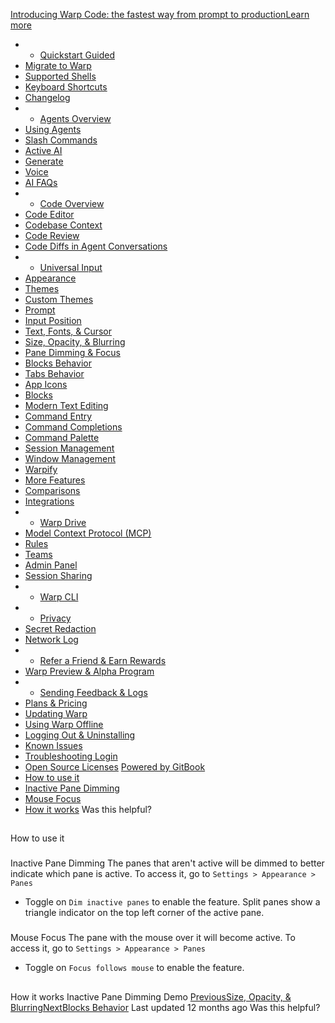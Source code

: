 [Introducing Warp Code: the fastest way from prompt to productionLearn more ](https://www.warp.dev/blog/introducing-warp-code-prompt-to-prod)
 * * [Quickstart Guided](/)
 * [Migrate to Warp](/getting-started/migrate-to-warp)
 * [Supported Shells](/getting-started/supported-shells)
 * [Keyboard Shortcuts](/getting-started/keyboard-shortcuts)
 * [Changelog](/getting-started/changelog)
 * * [Agents Overview](/agents/agents-overview)
 * [Using Agents](/agents/using-agents)
 * [Slash Commands](/agents/slash-commands)
 * [Active AI](/agents/active-ai)
 * [Generate](/agents/generate)
 * [Voice](/agents/voice)
 * [AI FAQs](/agents/ai-faqs)
 * * [Code Overview](/code/code-overview)
 * [Code Editor](/code/code-editor)
 * [Codebase Context](/code/codebase-context)
 * [Code Review](/code/code-review)
 * [Code Diffs in Agent Conversations](/code/reviewing-code)
 * * [Universal Input](/terminal/universal-input)
 * [Appearance](/terminal/appearance)
 * [Themes](/terminal/appearance/themes)
 * [Custom Themes](/terminal/appearance/custom-themes)
 * [Prompt](/terminal/appearance/prompt)
 * [Input Position](/terminal/appearance/input-position)
 * [Text, Fonts, & Cursor](/terminal/appearance/text-fonts-cursor)
 * [Size, Opacity, & Blurring](/terminal/appearance/size-opacity-blurring)
 * [Pane Dimming & Focus](/terminal/appearance/pane-dimming)
 * [Blocks Behavior](/terminal/appearance/blocks-behavior)
 * [Tabs Behavior](/terminal/appearance/tabs-behavior)
 * [App Icons](/terminal/appearance/app-icons)
 * [Blocks](/terminal/blocks)
 * [Modern Text Editing](/terminal/editor)
 * [Command Entry](/terminal/entry)
 * [Command Completions](/terminal/command-completions)
 * [Command Palette](/terminal/command-palette)
 * [Session Management](/terminal/sessions)
 * [Window Management](/terminal/windows)
 * [Warpify](/terminal/warpify)
 * [More Features](/terminal/more-features)
 * [Comparisons](/terminal/comparisons)
 * [Integrations](/terminal/integrations-and-plugins)
 * * [Warp Drive](/knowledge-and-collaboration/warp-drive)
 * [Model Context Protocol (MCP)](/knowledge-and-collaboration/mcp)
 * [Rules](/knowledge-and-collaboration/rules)
 * [Teams](/knowledge-and-collaboration/teams)
 * [Admin Panel](/knowledge-and-collaboration/admin-panel)
 * [Session Sharing](/knowledge-and-collaboration/session-sharing)
 * * [Warp CLI](/developers/cli)
 * * [Privacy](/privacy/privacy)
 * [Secret Redaction](/privacy/secret-redaction)
 * [Network Log](/privacy/network-log)
 * * [Refer a Friend & Earn Rewards](/community/refer-a-friend)
 * [Warp Preview & Alpha Program](/community/warp-preview-and-alpha-program)
 * * [Sending Feedback & Logs](/support-and-billing/sending-us-feedback)
 * [Plans & Pricing](/support-and-billing/plans-and-pricing)
 * [Updating Warp](/support-and-billing/updating-warp)
 * [Using Warp Offline](/support-and-billing/using-warp-offline)
 * [Logging Out & Uninstalling](/support-and-billing/uninstalling-warp)
 * [Known Issues](/support-and-billing/known-issues)
 * [Troubleshooting Login](/support-and-billing/troubleshooting-login-issues)
 * [Open Source Licenses](/support-and-billing/licenses)
[Powered by GitBook](https://www.gitbook.com/?utm_source=content&utm_medium=trademark&utm_campaign=-MbqIgTw17KQvq_DQuRr)
 * [How to use it](#how-to-use-it)
 * [Inactive Pane Dimming](#inactive-pane-dimming)
 * [Mouse Focus](#mouse-focus)
 * [How it works](#how-it-works)
Was this helpful?
## 
[](#how-to-use-it)
How to use it
### 
[](#inactive-pane-dimming)
Inactive Pane Dimming
The panes that aren't active will be dimmed to better indicate which pane is active. To access it, go to `Settings > Appearance > Panes`
 * Toggle on `Dim inactive panes` to enable the feature.
Split panes show a triangle indicator on the top left corner of the active pane.
### 
[](#mouse-focus)
Mouse Focus
The pane with the mouse over it will become active. To access it, go to `Settings > Appearance > Panes`
 * Toggle on `Focus follows mouse` to enable the feature.
## 
[](#how-it-works)
How it works
Inactive Pane Dimming Demo
[PreviousSize, Opacity, & Blurring](/terminal/appearance/size-opacity-blurring)[NextBlocks Behavior](/terminal/appearance/blocks-behavior)
Last updated 12 months ago
Was this helpful?